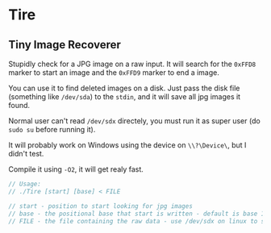 # Tire

## Tiny Image Recoverer

Stupidly check for a JPG image on a raw input.
It will search for the `0xFFD8` marker to start an image
and the `0xFFD9` marker to end a image.

You can use it to find deleted images on a disk.
Just pass the disk file (something like `/dev/sda`)
to the `stdin`, and it will save all jpg images it found.

Normal user can't read  `/dev/sdx` directely, you must
run it as super user (do `sudo su` before running it).

It will probably work on Windows using the device on
`\\?\Device\`, but I didn't test.

Compile it using `-O2`, it will get realy fast.

``` C
// Usage:
// ./Tire [start] [base] < FILE

// start - position to start looking for jpg images
// base - the positional base that start is written - default is base 10
// FILE - the file containing the raw data - use /dev/sdx on linux to search on disk
```
